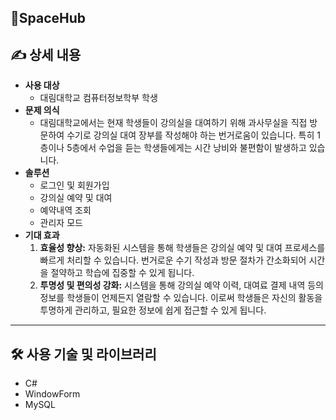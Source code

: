 ## 🚀SpaceHub


## ✍️ 상세 내용

- **사용 대상**
    - 대림대학교 컴퓨터정보학부 학생
- **문제 의식**
    - 대림대학교에서는 현재 학생들이 강의실을 대여하기 위해 과사무실을 직접 방문하여 수기로 강의실 대여 장부를 작성해야 하는 번거로움이 있습니다. 특히 1층이나 5층에서 수업을 듣는 학생들에게는 시간 낭비와 불편함이 발생하고 있습니다.
- **솔루션**
    - 로그인 및 회원가입
    - 강의실 예약 및 대여
    - 예약내역 조회
    - 관리자 모드
- **기대 효과**
    1. **효율성 향상:** 자동화된 시스템을 통해 학생들은 강의실 예약 및 대여 프로세스를 빠르게 처리할 수 있습니다. 번거로운 수기 작성과 방문 절차가 간소화되어 시간을 절약하고 학습에 집중할 수 있게 됩니다.
    2. **투명성 및 편의성 강화:** 시스템을 통해 강의실 예약 이력, 대여료 결제 내역 등의 정보를 학생들이 언제든지 열람할 수 있습니다. 이로써 학생들은 자신의 활동을 투명하게 관리하고, 필요한 정보에 쉽게 접근할 수 있게 됩니다.

---

## 🛠️ 사용 기술 및 라이브러리

- C#
- WindowForm
- MySQL
